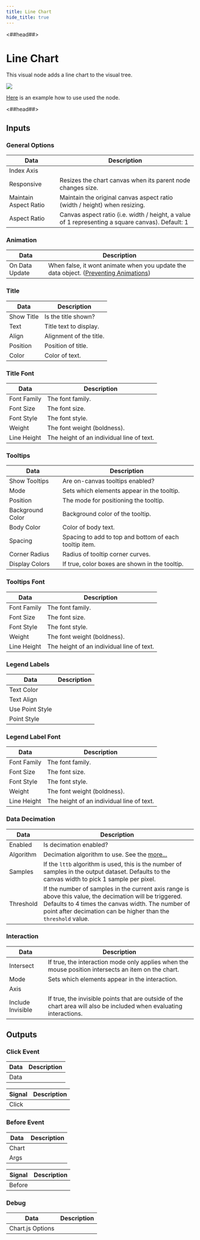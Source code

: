 ```yaml
---
title: Line Chart
hide_title: true
---
```


<##head##>

# Line Chart

This visual node adds a line chart to the visual tree.

<div className="ndl-image-with-background l">

![](/library/modules/chartjs/charts/line-chart.png)

</div>

[Here](../charts/line) is an example how to use used the node.

<##head##>

## Inputs

<div className="ndl-table-35-65">


### General Options

| Data                                                             | Description                                                                                                                                                          |
| ---------------------------------------------------------------- | -------------------------------------------------------------------------------------------------------------------------------------------------------------------- |
| <span className="ndl-data">Index Axis</span>                     |                                                                                                                                                                      |
| <span className="ndl-data">Responsive</span>                     | Resizes the chart canvas when its parent node changes size.                                                                                                          |
| <span className="ndl-data">Maintain Aspect Ratio</span>          | Maintain the original canvas aspect ratio (width / height) when resizing.                                                                                            |
| <span className="ndl-data">Aspect Ratio</span>                   | Canvas aspect ratio (i.e. width / height, a value of 1 representing a square canvas). Default: 1                                                                     |

### Animation

| Data                                                             | Description                                                                                                                                                          |
| ---------------------------------------------------------------- | -------------------------------------------------------------------------------------------------------------------------------------------------------------------- |
| <span className="ndl-data">On Data Update</span>                 | When false, it wont animate when you update the data object. ([Preventing Animations](https://www.chartjs.org/docs/latest/developers/updates.html#preventing-animations)) |

### Title

| Data                                                             | Description                                                                                                                                                          |
| ---------------------------------------------------------------- | -------------------------------------------------------------------------------------------------------------------------------------------------------------------- |
| <span className="ndl-data">Show Title</span>                     | Is the title shown?                                                                                                                                                  |
| <span className="ndl-data">Text</span>                           | Title text to display.                                                                                                                                               |
| <span className="ndl-data">Align</span>                          | Alignment of the title.                                                                                                                                              |
| <span className="ndl-data">Position</span>                       | Position of title.                                                                                                                                                   |
| <span className="ndl-data">Color</span>                          | Color of text.                                                                                                                                                       |

### Title Font

| Data                                                             | Description                                                                                                                                                          |
| ---------------------------------------------------------------- | -------------------------------------------------------------------------------------------------------------------------------------------------------------------- |
| <span className="ndl-data">Font Family</span>                    | The font family.                                                                                                                                                     |
| <span className="ndl-data">Font Size</span>                      | The font size.                                                                                                                                                       |
| <span className="ndl-data">Font Style</span>                     | The font style.                                                                                                                                                      |
| <span className="ndl-data">Weight</span>                         | The font weight (boldness).                                                                                                                                          |
| <span className="ndl-data">Line Height</span>                    | The height of an individual line of text.                                                                                                                            |

### Tooltips

| Data                                                             | Description                                                                                                                                                          |
| ---------------------------------------------------------------- | -------------------------------------------------------------------------------------------------------------------------------------------------------------------- |
| <span className="ndl-data">Show Tooltips</span>                  | Are on-canvas tooltips enabled?                                                                                                                                      |
| <span className="ndl-data">Mode</span>                           | Sets which elements appear in the tooltip.                                                                                                                           |
| <span className="ndl-data">Position</span>                       | The mode for positioning the tooltip.                                                                                                                                |
| <span className="ndl-data">Background Color</span>               | Background color of the tooltip.                                                                                                                                     |
| <span className="ndl-data">Body Color</span>                     | Color of body text.                                                                                                                                                  |
| <span className="ndl-data">Spacing</span>                        | Spacing to add to top and bottom of each tooltip item.                                                                                                               |
| <span className="ndl-data">Corner Radius</span>                  | Radius of tooltip corner curves.                                                                                                                                     |
| <span className="ndl-data">Display Colors</span>                 | If true, color boxes are shown in the tooltip.                                                                                                                       |

### Tooltips Font

| Data                                                             | Description                                                                                                                                                          |
| ---------------------------------------------------------------- | -------------------------------------------------------------------------------------------------------------------------------------------------------------------- |
| <span className="ndl-data">Font Family</span>                    | The font family.                                                                                                                                                     |
| <span className="ndl-data">Font Size</span>                      | The font size.                                                                                                                                                       |
| <span className="ndl-data">Font Style</span>                     | The font style.                                                                                                                                                      |
| <span className="ndl-data">Weight</span>                         | The font weight (boldness).                                                                                                                                          |
| <span className="ndl-data">Line Height</span>                    | The height of an individual line of text.                                                                                                                            |

### Legend Labels

| Data                                                             | Description                                                                                                                                                          |
| ---------------------------------------------------------------- | -------------------------------------------------------------------------------------------------------------------------------------------------------------------- |
| <span className="ndl-data">Text Color</span>                     |                                                                                                                                                                      |
| <span className="ndl-data">Text Align</span>                     |                                                                                                                                                                      |
| <span className="ndl-data">Use Point Style</span>                |                                                                                                                                                                      |
| <span className="ndl-data">Point Style</span>                    |                                                                                                                                                                      |

### Legend Label Font

| Data                                                             | Description                                                                                                                                                          |
| ---------------------------------------------------------------- | -------------------------------------------------------------------------------------------------------------------------------------------------------------------- |
| <span className="ndl-data">Font Family</span>                    | The font family.                                                                                                                                                     |
| <span className="ndl-data">Font Size</span>                      | The font size.                                                                                                                                                       |
| <span className="ndl-data">Font Style</span>                     | The font style.                                                                                                                                                      |
| <span className="ndl-data">Weight</span>                         | The font weight (boldness).                                                                                                                                          |
| <span className="ndl-data">Line Height</span>                    | The height of an individual line of text.                                                                                                                            |

### Data Decimation

| Data                                                             | Description                                                                                                                                                          |
| ---------------------------------------------------------------- | -------------------------------------------------------------------------------------------------------------------------------------------------------------------- |
| <span className="ndl-data">Enabled</span>                        | Is decimation enabled?                                                                                                                                               |
| <span className="ndl-data">Algorithm</span>                      | Decimation algorithm to use. See the [more...](https://www.chartjs.org/docs/latest/configuration/decimation.html#decimation-algorithms)                              |
| <span className="ndl-data">Samples</span>                        | If the `lttb` algorithm is used, this is the number of samples in the output dataset. Defaults to the canvas width to pick 1 sample per pixel.                       |
| <span className="ndl-data">Threshold</span>                      | If the number of samples in the current axis range is above this value, the decimation will be triggered. Defaults to 4 times the canvas width. The number of point after decimation can be higher than the `threshold` value. |

### Interaction

| Data                                                             | Description                                                                                                                                                          |
| ---------------------------------------------------------------- | -------------------------------------------------------------------------------------------------------------------------------------------------------------------- |
| <span className="ndl-data">Intersect</span>                      | If true, the interaction mode only applies when the mouse position intersects an item on the chart.                                                                  |
| <span className="ndl-data">Mode</span>                           | Sets which elements appear in the interaction.                                                                                                                       |
| <span className="ndl-data">Axis</span>                           |                                                                                                                                                                      |
| <span className="ndl-data">Include Invisible</span>              | If true, the invisible points that are outside of the chart area will also be included when evaluating interactions.                                                 |


</div>

## Outputs

<div className="ndl-table-35-65">


### Click Event

| Data                                                             | Description                                                                                                                                                          |
| ---------------------------------------------------------------- | -------------------------------------------------------------------------------------------------------------------------------------------------------------------- |
| <span className="ndl-data">Data</span>                           |                                                                                                                                                                      |

| Signal                                                           | Description                                                                                                                                                          |
| ---------------------------------------------------------------- | -------------------------------------------------------------------------------------------------------------------------------------------------------------------- |
| <span className="ndl-signal">Click</span>                        |                                                                                                                                                                      |

### Before Event

| Data                                                             | Description                                                                                                                                                          |
| ---------------------------------------------------------------- | -------------------------------------------------------------------------------------------------------------------------------------------------------------------- |
| <span className="ndl-data">Chart</span>                          |                                                                                                                                                                      |
| <span className="ndl-data">Args</span>                           |                                                                                                                                                                      |

| Signal                                                           | Description                                                                                                                                                          |
| ---------------------------------------------------------------- | -------------------------------------------------------------------------------------------------------------------------------------------------------------------- |
| <span className="ndl-signal">Before</span>                       |                                                                                                                                                                      |

### Debug

| Data                                                             | Description                                                                                                                                                          |
| ---------------------------------------------------------------- | -------------------------------------------------------------------------------------------------------------------------------------------------------------------- |
| <span className="ndl-data">Chart.js Options</span>               |                                                                                                                                                                      |


</div>
